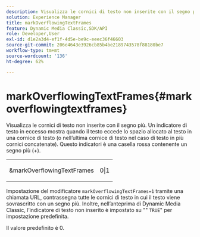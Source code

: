 ```yaml
---
description: Visualizza le cornici di testo non inserite con il segno più. Un indicatore di testo in eccesso mostra quando il testo eccede lo spazio allocato al testo in una cornice di testo (o nell’ultima cornice di testo nel caso di testo in più cornici concatenate). Questo indicatori è una casella rossa contenente un segno più (+).
solution: Experience Manager
title: markOverflowingTextFrames
feature: Dynamic Media Classic,SDK/API
role: Developer,User
exl-id: d1e2a3d4-ef1f-4d5e-be9c-eeec36f46603
source-git-commit: 206e4643e3926cb85b4be2189743578f88180be7
workflow-type: tm+mt
source-wordcount: '136'
ht-degree: 62%

---
```


# markOverflowingTextFrames{#markoverflowingtextframes}

Visualizza le cornici di testo non inserite con il segno più. Un indicatore di testo in eccesso mostra quando il testo eccede lo spazio allocato al testo in una cornice di testo (o nell’ultima cornice di testo nel caso di testo in più cornici concatenate). Questo indicatori è una casella rossa contenente un segno più (+). 

<table id="simpletable_F17FD29EB52043BF9000923ED5195A26"> 
 <tr class="strow"> 
  <td class="stentry"> <p><span class="codeph"> &amp;markOverflowingTextFrames</span> </p> </td> 
  <td class="stentry"> <p>0|1 </p></td> 
 </tr> 
</table>

Impostazione del modificatore `markOverflowingTextFrames=1` tramite una chiamata URL, contrassegna tutte le cornici di testo in cui il testo viene sovrascritto con un segno più. Inoltre, nell’anteprima di Dynamic Media Classic, l’indicatore di testo non inserito è impostato su &quot;&quot; `TRUE`&quot; per impostazione predefinita.

Il valore predefinito è 0.
